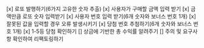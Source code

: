 [x] 로또 발행하기(6가지 고유한 숫자 추출)
[x] 사용자가 구매할 금액 입력 받기
[x] 금액만큼 로또 숫자 입력받기
[x] 사용자 번호 입력 받기(6개 숫자와 보너스 번호 1개)
[x] 잘못된 값을 입력할 경우 오류 발생시키기
[x] 당첨 번호 추첨하기(6개 숫자와 보너스 번호 1개)
[x] 1-5등 당첨 확인하기
[] 상금에 기반한 총 수익률 알려주기
[] 주의 및 요구사항 확인하여 리팩토링하기
